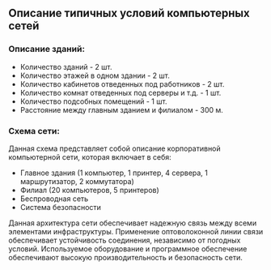 ## Описание типичных условий компьютерных сетей

### Описание зданий:
* Количество зданий - 2 шт.
* Количество этажей в одном здании - 2 шт.
* Количество кабинетов отведенных под работников - 2 шт.
* Количество комнат отведенных под серверы и т.д. - 1 шт.
* Количество подсобных помещений - 1 шт.
* Расстояние между главным зданием и филиалом - 300 м.

### Схема сети:

Данная схема представляет собой описание корпоративной компьютерной сети, которая включает в себя:
* Главное здания (1 компьютер, 1 принтер, 4 сервера, 1 маршрутизатор, 2 коммутатора)
* Филиал (20 компьютеров, 5 принтеров)
* Беспроводная сеть
* Система безопасности

Данная архитектура сети обеспечивает надежную связь между всеми элементами инфраструктуры. Применение оптоволоконной линии связи обеспечивает устойчивость соединения, независимо от погодных условий. Используемое оборудование и программное обеспечение обеспечивают высокую производительность и безопасность сети.
